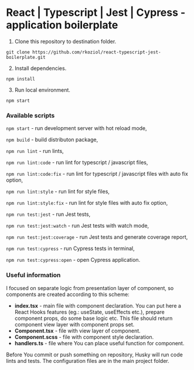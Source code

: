 # React | Typescript | Jest | Cypress - application boilerplate


1. Clone this repository to destination folder.

`git clone https://github.com/rkoziol/react-typescript-jest-boilerplate.git`

2. Install dependencies.

`npm install`

3. Run local environment.

`npm start`

<a name="scripts" />

### Available scripts

`npm start` - run development server with hot reload mode,

`npm build` - build distributon package,

`npm run lint` - run lints,

`npm run lint:code` - run lint for typescript / javascript files,

`npm run lint:code:fix` - run lint for typescript / javascript files with auto fix option,

`npm run lint:style` - run lint for style files,

`npm run lint:style:fix` - run lint for style files with auto fix option,

`npm run test:jest` - run Jest tests,

`npm run test:jest:watch` - run Jest tests with watch mode,

`npm run test:jest:coverage` - run Jest tests and generate coverage report,

`npm run test:cypress` - run Cypress tests in terminal,

`npm run test:cypress:open` - open Cypress application.


### Useful information

I focused on separate logic from presentation layer of component, so components are created according to this scheme:

- **index.tsx** - main file with component declaration. You can put here a React Hooks features (eg.: useState, useEffects etc.), prepare component props, do some base logic etc. This file should return component view layer with component props set.
- **Component.tsx** - file with view layer of component.
- **Component.scss** - file with component style declaration.
- **handlers.ts** - file where You can place useful function for component.

Before You commit or push something on repository, Husky will run code lints and tests.
The configuration files are in the main project folder.
